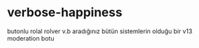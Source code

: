 # verbose-happiness
butonlu rolal rolver v.b aradığınız bütün sistemlerin olduğu bir v13 moderation botu
